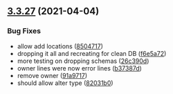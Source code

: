 ## [3.3.27](https://github.com/Badminton-Apps/core/compare/v3.3.26...v3.3.27) (2021-04-04)


### Bug Fixes

* allow add locations ([8504717](https://github.com/Badminton-Apps/core/commit/85047176fbeedd1b9abab45b55f30c75958ca046))
* dropping it all and recreating for clean DB ([f6e5a72](https://github.com/Badminton-Apps/core/commit/f6e5a72fce715bc3a695761b9e7255594906ee64))
* more testing on dropping schemas ([26c390d](https://github.com/Badminton-Apps/core/commit/26c390d05765043e4dac2e0b86eca9f61b8c1415))
* owner lines were now error lines ([b37387d](https://github.com/Badminton-Apps/core/commit/b37387d2d1e27d27b8d5c808b9aebbc43c7efec3))
* remove owner ([91a9717](https://github.com/Badminton-Apps/core/commit/91a97176a8c3b71063f7cc927cdeaf6f4c99699d))
* should allow alter type ([82031b0](https://github.com/Badminton-Apps/core/commit/82031b0a10f7d74c22c8534f4c37f6d7eb56c3bb))



